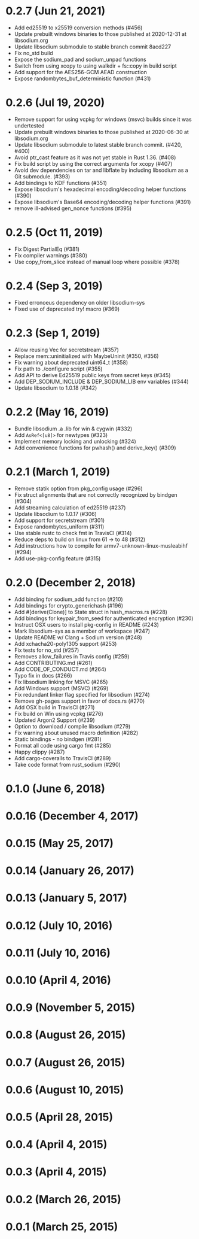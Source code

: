 # 0.2.7 (Jun 21, 2021)

* Add ed25519 to x25519 conversion methods (#456)
* Update prebuilt windows binaries to those published at 2020-12-31 at libsodium.org
* Update libsodium submodule to stable branch commit 8acd227
* Fix no_std build
* Expose the sodium_pad and sodium_unpad functions
* Switch from using xcopy to using walkdir + fs::copy in build script
* Add support for the AES256-GCM AEAD construction
* Expose randombytes_buf_deterministic function (#431)

# 0.2.6 (Jul 19, 2020)

* Remove support for using vcpkg for windows (msvc) builds since it was undertested
* Update prebuilt windows binaries to those published at 2020-06-30 at libsodium.org
* Update libsodium submodule to latest stable branch commit. (#420, #400)
* Avoid ptr_cast feature as it was not yet stable in Rust 1.36. (#408)
* Fix build script by using the correct arguments for xcopy (#407)
* Avoid dev dependencies on tar and libflate by including libsodium as a Git submodule. (#393)
* Add bindings to KDF functions (#351)
* Expose libsodium's hexadecimal encoding/decoding helper functions (#390)
* Expose libsodium's Base64 encoding/decoding helper functions (#391)
* remove ill-advised gen_nonce functions (#395)

# 0.2.5 (Oct 11, 2019)

* Fix Digest PartialEq (#381)
* Fix compiler warnings (#380)
* Use copy_from_slice instead of manual loop where possible (#378)

# 0.2.4 (Sep 3, 2019)

* Fixed erronoeus dependency on older libsodium-sys
* Fixed use of deprecated try! macro (#369)

# 0.2.3 (Sep 1, 2019)

* Allow reusing Vec for secretstream (#357)
* Replace mem::uninitialized with MaybeUninit (#350, #356)
* Fix warning about deprecated uint64_t (#358)
* Fix path to ./configure script (#355)
* Add API to derive Ed25519 public keys from secret keys (#345)
* Add DEP_SODIUM_INCLUDE & DEP_SODIUM_LIB env variables (#344)
* Update libsodium to 1.0.18 (#342)

# 0.2.2 (May 16, 2019)

* Bundle libsodium .a .lib for win & cygwin (#332)
* Add `AsRef<[u8]>` for newtypes (#323)
* Implement memory locking and unlocking (#324)
* Add convenience functions for pwhash() and derive_key() (#309)

# 0.2.1 (March 1, 2019)

* Remove statik option from pkg_config usage (#296)
* Fix struct alignments that are not correctly recognized by bindgen (#304)
* Add streaming calculation of ed25519 (#237)
* Update libsodium to 1.0.17 (#306)
* Add support for secretstream (#301)
* Expose randombytes_uniform (#311)
* Use stable rustc to check fmt in TravisCI (#314)
* Reduce deps to build on linux from 61 -> to 48 (#312)
* Add instructions how to compile for armv7-unknown-linux-musleabihf (#294)
* Add use-pkg-config feature (#315)

# 0.2.0 (December 2, 2018)

* Add binding for sodium_add function (#210)
* Add bindings for crypto_generichash (#196)
* Add #[derive(Clone)] to State struct in hash_macros.rs (#228)
* Add bindings for keypair_from_seed for authenticated encryption (#230)
* Instruct OSX users to install pkg-config in README (#243)
* Mark libsodium-sys as a member of workspace (#247)
* Update README w/ Clang + Sodium version (#248)
* Add xchacha20-poly1305 support (#253)
* Fix tests for no_std (#257)
* Removes allow_failures in Travis config (#259)
* Add CONTRIBUTING.md (#261)
* Add CODE_OF_CONDUCT.md (#264)
* Typo fix in docs (#266)
* Fix libsodium linking for MSVC (#265)
* Add Windows support (MSVC) (#269)
* Fix redundant linker flag specified for libsodium (#274)
* Remove gh-pages support in favor of docs.rs (#270)
* Add OSX build in TravisCI (#271)
* Fix build on Win using vcpkg (#276)
* Updated Argon2 Support (#239)
* Option to download / compile libsodium (#279)
* Fix warning about unused macro definition (#282)
* Static bindings - no bindgen (#281)
* Format all code using cargo fmt (#285)
* Happy clippy (#287)
* Add cargo-coveralls to TravisCI (#289)
* Take code format from rust_sodium (#290)

# 0.1.0 (June 6, 2018)

# 0.0.16 (December 4, 2017)

# 0.0.15 (May 25, 2017)

# 0.0.14 (January 26, 2017)

# 0.0.13 (January 5, 2017)

# 0.0.12 (July 10, 2016)

# 0.0.11 (July 10, 2016)

# 0.0.10 (April 4, 2016)

# 0.0.9 (November 5, 2015)

# 0.0.8 (August 26, 2015)

# 0.0.7 (August 26, 2015)

# 0.0.6 (August 10, 2015)

# 0.0.5 (April 28, 2015)

# 0.0.4 (April 4, 2015)

# 0.0.3 (April 4, 2015)

# 0.0.2 (March 26, 2015)

# 0.0.1 (March 25, 2015)
